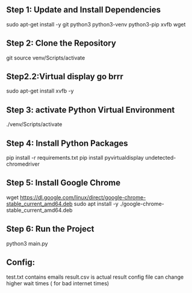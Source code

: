 

## Step 1: Update and Install Dependencies
sudo apt-get install -y git python3 python3-venv python3-pip xvfb wget

## Step 2: Clone the Repository
git source venv/Scripts/activate

## Step2.2:Virtual display go brrr
sudo apt-get install xvfb -y

## Step 3: activate Python Virtual Environment
./venv/Scripts/activate

## Step 4: Install Python Packages
pip install -r requirements.txt
pip install pyvirtualdisplay undetected-chromedriver

## Step 5: Install Google Chrome
wget https://dl.google.com/linux/direct/google-chrome-stable_current_amd64.deb
sudo apt install -y ./google-chrome-stable_current_amd64.deb

## Step 6: Run the Project
python3 main.py

## Config: 
test.txt contains emails 
result.csv is actual result
config file can change higher wait times ( for bad internet times)